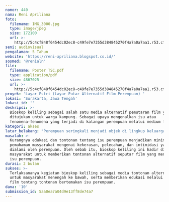 ```yaml
---
nomor: 440
nama: Reni Apriliana
foto:
  filename: IMG_3000.jpg
  type: image/jpeg
  size: 172100
  url: >-
    http://5c4cf848f6454dc02ec8-c49fe7e7355d384845270f4a7a0a7aa1.r53.cf2.rackcdn.com/49742db8-272e-4e73-801b-6c73c27ebd6b/IMG_3000.jpg
seni: audiovisual
pengalaman: 5 Tahun
website: 'https://reni-apriliana.blogspot.co.id/'
sosmed: '@renialn'
file:
  filename: Poster TSC.pdf
  type: application/pdf
  size: 4867025
  url: >-
    http://5c4cf848f6454dc02ec8-c49fe7e7355d384845270f4a7a0a7aa1.r53.cf2.rackcdn.com/1e187137-8639-43f6-beae-cb2a74343505/Poster%20TSC.pdf
proyek: 'Layar Estri (Layar Putar Alternatif Film Perempuan) '
lokasi: 'Surakarta, Jawa Tengah'
lokasi_id: ''
deskripsi: >-
  Bioskop keliling sebagai salah satu media alternatif pemutaran film yang
  ditujukan untuk warga kampung. Sebagai upaya mengenalkan isu atau
  fenomena-fenomena yang terjadi di kalangan perempuan melalui medium film.
kategori: akses
latar_belakang: "Perempuan seringkali menjadi objek di lingkup keluarga maupun masyakat.  Banyaknya kasus pelecehan, kekerasan, dan intimidasi terhadap perempuan menjadi permasalahan yang harus lebih diperhatikan. Banyaknya persoalan, membuat isu ini selalu menarik untuk dibahas. Oleh sebab itu isu perempuan juga kerap diangkat menjadi ide/tema pembuatan karya, terutama film. \r\n\r\nBeberapa perempuan sudah mulai menyuarakan kasus atau isu-isu perempuan melalu medium film. Film menjadi salah satu media paling efektif untuk menyampaikan pesan.  Namun, film seringkali menjadi tontonan bagi masyarakat kelas atas, kurangnya ruang alternatif pemutaran film di kalangan masyarakat menengah ke bawah menjadikan film dengan isu perempuan kerap tidak tersampaikan. \r\n"
masalah: >-
  Kurangnya edukasi dan tontonan tentang isu perempuan menjadikan minimnya
  pemahaman masyarakat mengenai kekerasan, pelecahan, dan intimidasi yang
  dialami oleh perempuan. Oleh sebab itu, bioskop keliling ini hadir di tengah
  masyarakat untuk memberikan tontonan alternatif seputar film yang mengangkat
  isu perempuan.
durasi: 2 bulan
sukses: >-
  Terlaksananya kegiatan bioskop keliling sebagai media tontonan alternatif
  untuk masyarakat menengah ke bawah, serta memberikan edukasi melalui media
  film tentang tontonan bertemakan isu perempuan.
dana: '10'
submission_id: 5aa0ea7a04d9e13ff8de74a7
---
```

